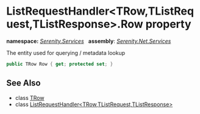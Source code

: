 # ListRequestHandler&lt;TRow,TListRequest,TListResponse&gt;.Row property
**namespace:** *[Serenity.Services](../../README.md#serenity.services-namespace)*   **assembly**: *[Serenity.Net.Services](../../README.md)*

The entity used for querying / metadata lookup

```csharp
public TRow Row { get; protected set; }
```

## See Also

* class [TRow](../Serenity.Net.Services/../ListRequestHandler-3.TRow.md)
* class [ListRequestHandler&lt;TRow,TListRequest,TListResponse&gt;](../ListRequestHandler-3.md)
